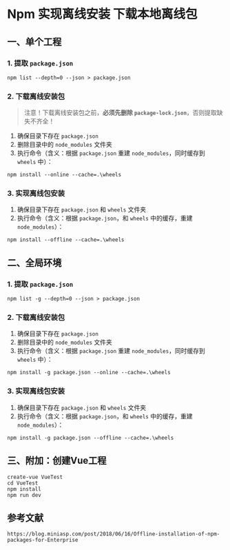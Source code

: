 # Npm 实现离线安装 下载本地离线包

## 一、单个工程

### 1. 提取 `package.json`

```
npm list --depth=0 --json > package.json
```

### 2. 下载离线安装包

> 注意！下载离线安装包之前，**必须先删除 `package-lock.json`**，否则提取缺失不齐全！

1. 确保目录下存在 `package.json`
2. 删除目录中的 `node_modules` 文件夹
3. 执行命令（含义：根据 `package.json` 重建 `node_modules`，同时缓存到 `wheels` 中）：

```
npm install --online --cache=.\wheels
```

### 3. 实现离线包安装

1. 确保目录下存在 `package.json` 和 `wheels` 文件夹
2. 执行命令（含义：根据 `package.json`，和 `wheels` 中的缓存，重建 `node_modules`）：

```
npm install --offline --cache=.\wheels
```

## 二、全局环境

### 1. 提取 `package.json`

```
npm list -g --depth=0 --json > package.json
```

### 2. 下载离线安装包

1. 确保目录下存在 `package.json`
2. 删除目录中的 `node_modules` 文件夹
3. 执行命令（含义：根据 `package.json` 重建 `node_modules`，同时缓存到 `wheels` 中）：

```
npm install -g package.json --online --cache=.\wheels
```

### 3. 实现离线包安装

1. 确保目录下存在 `package.json` 和 `wheels` 文件夹
2. 执行命令（含义：根据 `package.json`，和 `wheels` 中的缓存，重建 `node_modules`）：

```
npm install -g package.json --offline --cache=.\wheels
```

## 三、附加：创建Vue工程

```
create-vue VueTest
cd VueTest
npm install
npm run dev
```

## 参考文献

```
https://blog.miniasp.com/post/2018/06/16/Offline-installation-of-npm-packages-for-Enterprise
```

